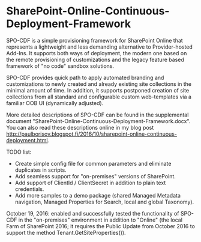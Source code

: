 # SharePoint-Online-Continuous-Deployment-Framework
SPO-CDF is a simple provisioning framework for SharePoint Online that represents a lightweight and less demanding alternative to Provider-hosted Add-Ins. 
It supports both ways of deployment, the modern one based on the remote provisioning of customizations and the legacy feature based framework of "no code" sandbox solutions. 

SPO-CDF provides quick path to apply automated branding and customizations to newly created and already existing site collections in the minimal amount of time. 
In addition, it supports postponed creation of site collections from all standard and configurable custom web-templates via a familiar OOB UI (dynamically adjusted).

More detailed descriptions of SPO-CDF can be found in the supplemental document "SharePoint-Online-Continuous-Deployment-Framework.docx".
You can also read these descriptions online in my blog post http://paulborisov.blogspot.fi/2016/10/sharepoint-online-continuous-deployment.html.

TODO list:
- Create simple config file for common parameters and eliminate duplicates in scripts.
- Add seamless support for "on-premises" versions of SharePoint.
- Add support of ClientId / ClientSecret in addition to plain text credentials.
- Add more samples to a demo package (shared Managed Metadata navigation, Managed Properties for Search, local and global Taxonomy).

October 19, 2016: enabled and successfully tested the functionality of SPO-CDF in the "on-premises" environment in addition to "Online" (the local Farm of SharePoint 2016; it requires the Public Update from October 2016 to support the method Tenant.GetSiteProperties()).
